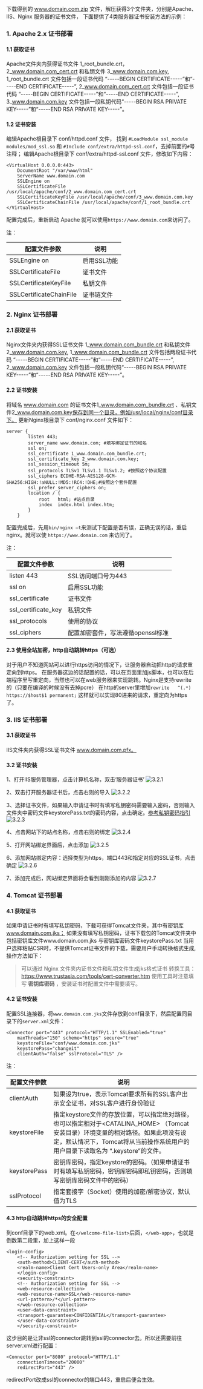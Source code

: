 下载得到的 www.domain.com.zip 文件，解压获得3个文件夹，分别是Apache、IIS、Nginx 服务器的证书文件，
下面提供了4类服务器证书安装方法的示例：

### 1. Apache 2.x 证书部署

#### 1.1 获取证书
Apache文件夹内获得证书文件 1_root_bundle.crt，2_www.domain.com_cert.crt 和私钥文件 3_www.domain.com.key,
1_root_bundle.crt 文件包括一段证书代码 “-----BEGIN CERTIFICATE-----”和“-----END CERTIFICATE-----”,
2_www.domain.com_cert.crt 文件包括一段证书代码 “-----BEGIN CERTIFICATE-----”和“-----END CERTIFICATE-----”,
3_www.domain.com.key 文件包括一段私钥代码“-----BEGIN RSA PRIVATE KEY-----”和“-----END RSA PRIVATE KEY-----”。

#### 1.2 证书安装
编辑Apache根目录下 conf/httpd.conf 文件，
找到 `#LoadModule ssl_module modules/mod_ssl.so` 和 `#Include conf/extra/httpd-ssl.conf`，去掉前面的`#`号注释；
编辑Apache根目录下 conf/extra/httpd-ssl.conf 文件，修改如下内容：
```
<VirtualHost 0.0.0.0:443>
    DocumentRoot "/var/www/html"
    ServerName www.domain.com
    SSLEngine on
    SSLCertificateFile /usr/local/apache/conf/2_www.domain.com_cert.crt
    SSLCertificateKeyFile /usr/local/apache/conf/3_www.domain.com.key
    SSLCertificateChainFile /usr/local/apache/conf/1_root_bundle.crt
</VirtualHost>
```
配置完成后，重新启动 Apache 就可以使用`https://www.domain.com`来访问了。

注：

| 配置文件参数 | 说明 |
|---------|---------|
| SSLEngine on | 启用SSL功能 |
| SSLCertificateFile | 证书文件 |
| SSLCertificateKeyFile | 私钥文件 |
| SSLCertificateChainFile | 证书链文件 |

### 2. Nginx 证书部署

#### 2.1 获取证书
Nginx文件夹内获得SSL证书文件 1_www.domain.com_bundle.crt 和私钥文件 2_www.domain.com.key,
1_www.domain.com_bundle.crt 文件包括两段证书代码 “-----BEGIN CERTIFICATE-----”和“-----END CERTIFICATE-----”,
2_www.domain.com.key 文件包括一段私钥代码“-----BEGIN RSA PRIVATE KEY-----”和“-----END RSA PRIVATE KEY-----”。

#### 2.2 证书安装
将域名 www.domain.com 的证书文件1_www.domain.com_bundle.crt 、私钥文件2_www.domain.com.key保存到同一个目录，例如/usr/local/nginx/conf目录下。
更新Nginx根目录下 conf/nginx.conf 文件如下：
```
server {
        listen 443;
        server_name www.domain.com; #填写绑定证书的域名
        ssl on;
        ssl_certificate 1_www.domain.com_bundle.crt;
        ssl_certificate_key 2_www.domain.com.key;
        ssl_session_timeout 5m;
        ssl_protocols TLSv1 TLSv1.1 TLSv1.2; #按照这个协议配置
        ssl_ciphers ECDHE-RSA-AES128-GCM-SHA256:HIGH:!aNULL:!MD5:!RC4:!DHE;#按照这个套件配置
        ssl_prefer_server_ciphers on;
        location / {
            root   html; #站点目录
            index  index.html index.htm;
        }
    }
```
配置完成后，先用`bin/nginx –t`来测试下配置是否有误，正确无误的话，重启nginx。就可以使 `https://www.domain.com` 来访问了。

注：

| 配置文件参数 | 说明 |
|---------|---------|
| listen 443 | SSL访问端口号为443 |
| ssl on | 启用SSL功能 |
| ssl_certificate | 证书文件 |
| ssl_certificate_key | 私钥文件 |
| ssl_protocols | 使用的协议 |
| ssl_ciphers | 配置加密套件，写法遵循openssl标准 |

#### 2.3 使用全站加密，http自动跳转https（可选）
对于用户不知道网站可以进行https访问的情况下，让服务器自动把http的请求重定向到https。
在服务器这边的话配置的话，可以在页面里加js脚本，也可以在后端程序里写重定向，当然也可以在web服务器来实现跳转。Nginx是支持rewrite的（只要在编译的时候没有去掉pcre）
在http的server里增加`rewrite   ^(.*) https://$host$1 permanent;`
这样就可以实现80进来的请求，重定向为https了。

### 3. IIS 证书部署

#### 3.1 获取证书

IIS文件夹内获得SSL证书文件 www.domain.com.pfx。

#### 3.2 证书安装
1、打开IIS服务管理器，点击计算机名称，双击‘服务器证书’
![3.2.1](//mccdn.qcloud.com/static/img/6d7b25b42c493bfd9d9d871b00c67398/image.png)

2、双击打开服务器证书后，点击右则的导入
![3.2.2](//mccdn.qcloud.com/static/img/9fbedac0a2c160c72f0ef95bfaca9e18/image.png)

3、选择证书文件，如果输入申请证书时有填写私钥密码需要输入密码，否则输入文件夹中密码文件keystorePass.txt的密码内容，点击确定。[参考私钥密码指引](https://cloud.tencent.com/doc/product/400/4461)
![3.2.3](//mccdn.qcloud.com/static/img/77fdc7cd57281b03d41a19c81af1158d/image.png)

4、点击网站下的站点名称，点击右则的绑定
![3.2.4](//mccdn.qcloud.com/static/img/6c7eee199d1da5d141942af170022a09/image.png)

5、打开网站绑定界面后，点击添加
![3.2.5](//mccdn.qcloud.com/static/img/58e4ee6bb90307fbe1a238ebf818ff9b/image.png)

6、添加网站绑定内容：选择类型为https，端口443和指定对应的SSL证书，点击确定
![3.2.6](//mccdn.qcloud.com/static/img/813256e938d26fb71d3223cf1eb6082b/image.png)

7、添加完成后，网站绑定界面将会看到刚刚添加的内容
![3.2.7](//mccdn.qcloud.com/static/img/0748888723acf5671ba9a1ed7ef9ebd2/image.png)

### 4. Tomcat 证书部署

#### 4.1 获取证书

如果申请证书时有填写私钥密码，下载可获得Tomcat文件夹，其中有密钥库 www.domain.com.jks；
如果没有填写私钥密码，证书下载包的Tomcat文件夹中包括密钥库文件www.domain.com.jks 与密钥库密码文件keystorePass.txt
当用户选择粘贴CSR时，不提供Tomcat证书文件的下载，需要用户手动转换格式生成,操作方法如下：

> 可以通过 Nginx 文件夹内证书文件和私钥文件生成jks格式证书
> 转换工具：https://www.trustasia.com/tools/cert-converter.htm
> 使用工具时注意填写 **密钥库密码** ，安装证书时配置文件中需要填写。

#### 4.2 证书安装

配置SSL连接器，将`www.domain.com.jks`文件存放到conf目录下，然后配置同目录下的`server.xml`文件：

```
<Connector port="443" protocol="HTTP/1.1" SSLEnabled="true"
	maxThreads="150" scheme="https" secure="true"
	keystoreFile="conf/www.domain.com.jks"
	keystorePass="changeit"
	clientAuth="false" sslProtocol="TLS" />
```

注：

| 配置文件参数 | 说明 |
|---------|---------|
| clientAuth | 如果设为true，表示Tomcat要求所有的SSL客户出示安全证书，对SSL客户进行身份验证 |
| keystoreFile | 指定keystore文件的存放位置，可以指定绝对路径，也可以指定相对于<CATALINA_HOME> （Tomcat安装目录）环境变量的相对路径。如果此项没有设定，默认情况下，Tomcat将从当前操作系统用户的用户目录下读取名为 “.keystore”的文件。 |
| keystorePass | 密钥库密码，指定keystore的密码。（如果申请证书时有填写私钥密码，密钥库密码即私钥密码，否则填写密钥库密码文件中的密码）|
| sslProtocol | 指定套接字（Socket）使用的加密/解密协议，默认值为TLS|

#### 4.3 http自动跳转https的安全配置
到conf目录下的web.xml。在`</welcome-file-list>`后面，`</web-app>`，也就是倒数第二段里，加上这样一段
```
<login-config>
    <!-- Authorization setting for SSL -->
    <auth-method>CLIENT-CERT</auth-method>
    <realm-name>Client Cert Users-only Area</realm-name>
    </login-config>
    <security-constraint>
    <!-- Authorization setting for SSL -->
    <web-resource-collection>
    <web-resource-name>SSL</web-resource-name>
    <url-pattern>/*</url-pattern>
    </web-resource-collection>
    <user-data-constraint>
    <transport-guarantee>CONFIDENTIAL</transport-guarantee>
    </user-data-constraint>
    </security-constraint>
```

这步目的是让非ssl的connector跳转到ssl的connector去。所以还需要前往server.xml进行配置：
```
<Connector port="8080" protocol="HTTP/1.1"
	connectionTimeout="20000"
	redirectPort="443" />
```
redirectPort改成ssl的connector的端口443，重启后便会生效。
